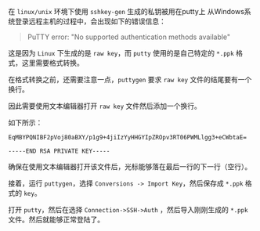 在 `linux/unix` 环境下使用 `sshkey-gen` 生成的私钥被用在putty上
从Windows系统登录远程主机的过程中，会出现如下的错误信息：

> PuTTY error: "No supported authentication methods available"

这是因为 `Linux` 下生成的是 `raw key`，而 `putty` 使用的是自己特定的 `*.ppk` 格式，这里需要格式转换。

在格式转换之前，还需要注意一点，`puttygen` 要求 `raw key` 文件的结尾要有一个换行。

因此需要使用文本编辑器打开 `raw key` 文件然后添加一个换行。

如下所示：
```
EqMBYPQNIBF2pVoj80aBXY/p1g9+4jiIzYyHHGYIpZROpv3RT06PWMLlgg3+eCWbtaE=

-----END RSA PRIVATE KEY-----
```

确保在使用文本编辑器打开该文件后，光标能够落在最后一行的下一行（空行）。

接着，运行 `puttygen`，选择 `Conversions -> Import Key`，然后保存成 `*.ppk` 格式的 `key`。

打开 `putty`，然后在选择 `Connection->SSH->Auth` ，然后导入刚刚生成的 `*.ppk` 文件。然后就能够正常登陆了。